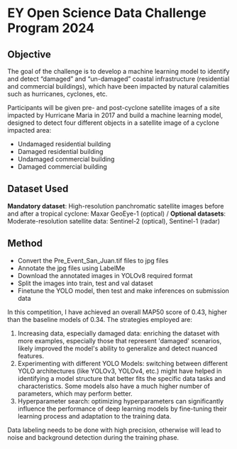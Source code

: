 # EY Open Science Data Challenge Program 2024
## Objective

The goal of the challenge is to develop a machine learning model to identify and detect “damaged” and “un-damaged” coastal infrastructure (residential and commercial buildings), which have been impacted by natural calamities such as hurricanes, cyclones, etc.

Participants will be given pre- and post-cyclone satellite images of a site impacted by Hurricane Maria in 2017 and build a machine learning model, designed to detect four different objects in a satellite image of a cyclone impacted area:
- Undamaged residential building
- Damaged residential building
- Undamaged commercial building
- Damaged commercial building

## Dataset Used

**Mandatory dataset**: High-resolution panchromatic satellite images before and after a tropical cyclone: Maxar GeoEye-1 (optical) /
**Optional datasets**: Moderate-resolution satellite data: Sentinel-2 (optical), Sentinel-1 (radar)

## Method
- Convert the Pre_Event_San_Juan.tif files to jpg files
- Annotate the jpg files using LabelMe
- Download the annotated images in YOLOv8 required format
- Split the images into train, test and val dataset
- Finetune the YOLO model, then test and make inferences on submission data

In this competition, I have achieved an overall MAP50 score of 0.43, higher than the baseline models of 0.34. The strategies employed are:
1. Increasing data, especially damaged data: enriching the dataset with more examples, especially those that represent 'damaged' scenarios, likely improved the model's ability to generalize and detect nuanced features.
2. Experimenting with different YOLO Models: switching between different YOLO architectures (like YOLOv3, YOLOv4, etc.) might have helped in identifying a model structure that better fits the specific data tasks and characteristics. Some models also have a much higher number of parameters, which may perform better.
3. Hyperparameter search: optimizing hyperparameters can significantly influence the performance of deep learning models by fine-tuning their learning process and adaptation to the training data.

Data labeling needs to be done with high precision, otherwise will lead to noise and background detection during the training phase.

